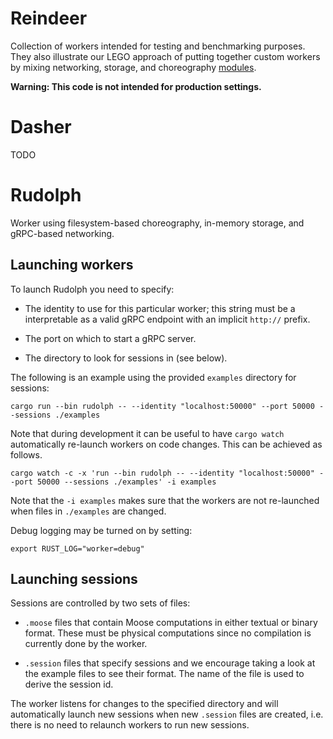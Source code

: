 # Reindeer

Collection of workers intended for testing and benchmarking purposes. They also illustrate our LEGO approach of putting together custom workers by mixing networking, storage, and choreography [modules](../modules).

**Warning: This code is not intended for production settings.**

# Dasher

TODO

# Rudolph

Worker using filesystem-based choreography, in-memory storage, and gRPC-based networking.

## Launching workers

To launch Rudolph you need to specify:

- The identity to use for this particular worker; this string must be a interpretable as a valid gRPC endpoint with an implicit `http://` prefix.

- The port on which to start a gRPC server.

- The directory to look for sessions in (see below).

The following is an example using the provided `examples` directory for sessions:

```
cargo run --bin rudolph -- --identity "localhost:50000" --port 50000 --sessions ./examples
```

Note that during development it can be useful to have `cargo watch` automatically re-launch workers on code changes. This can be achieved as follows.

```
cargo watch -c -x 'run --bin rudolph -- --identity "localhost:50000" --port 50000 --sessions ./examples' -i examples
```

Note that the `-i examples` makes sure that the workers are not re-launched when files in `./examples` are changed.

Debug logging may be turned on by setting:

```
export RUST_LOG="worker=debug"
```

## Launching sessions

Sessions are controlled by two sets of files:

- `.moose` files that contain Moose computations in either textual or binary format. These must be physical computations since no compilation is currently done by the worker.

- `.session` files that specify sessions and we encourage taking a look at the example files to see their format. The name of the file is used to derive the session id.

The worker listens for changes to the specified directory and will automatically launch new sessions when new `.session` files are created, i.e. there is no need to relaunch workers to run new sessions.
